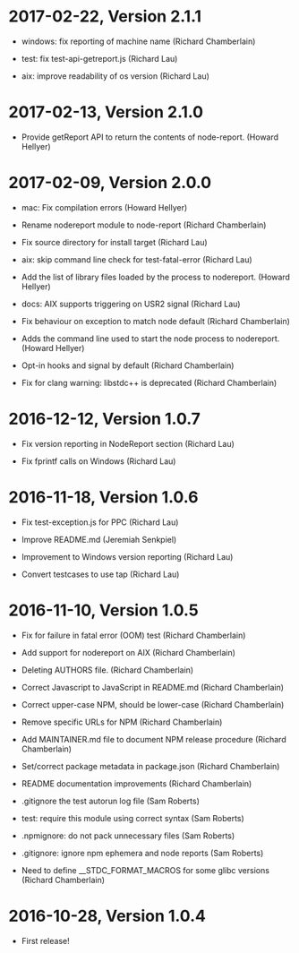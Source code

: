 2017-02-22, Version 2.1.1
=========================

 * windows: fix reporting of machine name (Richard Chamberlain)

 * test: fix test-api-getreport.js (Richard Lau)

 * aix: improve readability of os version (Richard Lau)


2017-02-13, Version 2.1.0
=========================

 * Provide getReport API to return the contents of node-report. (Howard Hellyer)


2017-02-09, Version 2.0.0
=========================

 * mac: Fix compilation errors (Howard Hellyer)

 * Rename nodereport module to node-report (Richard Chamberlain)

 * Fix source directory for install target (Richard Lau)

 * aix: skip command line check for test-fatal-error (Richard Lau)

 * Add the list of library files loaded by the process to nodereport. (Howard Hellyer)

 * docs: AIX supports triggering on USR2 signal (Richard Lau)

 * Fix behaviour on exception to match node default (Richard Chamberlain)

 * Adds the command line used to start the node process to nodereport. (Howard Hellyer)

 * Opt-in hooks and signal by default (Richard Chamberlain)

 * Fix for clang warning: libstdc++ is deprecated (Richard Chamberlain)


2016-12-12, Version 1.0.7
=========================

 * Fix version reporting in NodeReport section (Richard Lau)

 * Fix fprintf calls on Windows (Richard Lau)


2016-11-18, Version 1.0.6
=========================

 * Fix test-exception.js for PPC (Richard Lau)

 * Improve README.md (Jeremiah Senkpiel)

 * Improvement to Windows version reporting (Richard Lau)

 * Convert testcases to use tap (Richard Lau)


2016-11-10, Version 1.0.5
=========================

 * Fix for failure in fatal error (OOM) test (Richard Chamberlain)

 * Add support for nodereport on AIX (Richard Chamberlain)

 * Deleting AUTHORS file. (Richard Chamberlain)

 * Correct Javascript to JavaScript in README.md (Richard Chamberlain)

 * Correct upper-case NPM, should be lower-case (Richard Chamberlain)

 * Remove specific URLs for NPM (Richard Chamberlain)

 * Add MAINTAINER.md file to document NPM release procedure (Richard Chamberlain)

 * Set/correct package metadata in package.json (Richard Chamberlain)

 * README documentation improvements (Richard Chamberlain)

 * .gitignore the test autorun log file (Sam Roberts)

 * test: require this module using correct syntax (Sam Roberts)

 * .npmignore: do not pack unnecessary files (Sam Roberts)

 * .gitignore: ignore npm ephemera and node reports (Sam Roberts)

 * Need to define __STDC_FORMAT_MACROS for some glibc versions (Richard Chamberlain)


2016-10-28, Version 1.0.4
=========================

 * First release!

